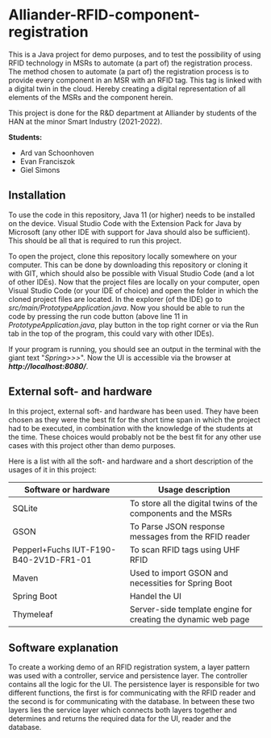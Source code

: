 # Alliander-RFID-component-registration

This is a Java project for demo purposes, and to test the possibility of using RFID technology in MSRs to automate (a part of) the registration process. The method chosen to automate (a part of) the registration process is to provide every component in an MSR with an RFID tag. This tag is linked with a digital twin in the cloud. Hereby creating a digital representation of all elements of the MSRs and the component herein.

This project is done for the R&D department at Alliander by students of the HAN at the minor Smart Industry (2021-2022).

**Students:**

- Ard van Schoonhoven
- Evan Franciszok
- Giel Simons



## Installation

To use the code in this repository, Java 11 (or higher) needs to be installed on the device. Visual Studio Code with the Extension Pack for Java by Microsoft (any other IDE with support for Java should also be sufficient). This should be all that is required to run this project.

To open the project, clone this repository locally somewhere on your computer. This can be done by downloading this repository or cloning it with GIT, which should also be possible with Visual Studio Code (and a lot of other IDEs). Now that the project files are locally on your computer, open Visual Studio Code (or your IDE of choice) and open the folder in which the cloned project files are located. In the explorer (of the IDE) go to *src/main/PrototypeApplication.java*. Now you should be able to run the code by pressing the run code button (above line 11 in *PrototypeApplication.java*, play button in the top right corner or via the Run tab in the top of the program, this could vary with other IDEs).

If your program is running, you should see an output in the terminal with the giant text "*Spring&gt;&gt;&gt;*". Now the UI is accessible via the browser at ***http://localhost:8080/***.



## External soft- and hardware

In this project, external soft- and hardware has been used. They have been chosen as they were the best fit for the short time span in which the project had to be executed, in combination with the knowledge of the students at the time. These choices would probably not be the best fit for any other use cases with this project other than demo purposes.

Here is a list with all the soft- and hardware and a short description of the usages of it in this project:

| Software or hardware | Usage description |
| -------------------------------------- | ------------------------------------------------------------ |
| SQLite | To store all the digital twins of the components and the MSRs |
| GSON | To Parse JSON response messages from the RFID reader |
| Pepperl+Fuchs IUT-F190-B40-2V1D-FR1-01 | To scan RFID tags using UHF RFID |
| Maven | Used to import GSON and necessities for Spring Boot |
| Spring Boot | Handel the UI |
| Thymeleaf | Server-side template engine for creating the dynamic web page |



## Software explanation

To create a working demo of an RFID registration system, a layer pattern was used with a controller, service and persistence layer. The controller contains all the logic for the UI. The persistence layer is responsible for two different functions, the first is for communicating with the RFID reader and the second is for communicating with the database. In between these two layers lies the service layer which connects both layers together and determines and returns the required data for the UI, reader and the database.